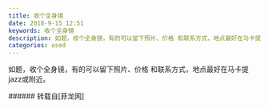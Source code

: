 ```yaml
---
title: 收个全身镜
date: 2018-9-15 12:51
keywords: 收个全身镜
description: 如题，收个全身镜，有的可以留下照片、价格 和联系方式，地点最好在马卡提jazz或附近。
categories: used
---
```

<td class="t_f" id="postmessage_1797368">

如题，收个全身镜，有的可以留下照片、价格 和联系方式，地点最好在马卡提jazz或附近。<br/>
</td>
###### 转载自[菲龙网]